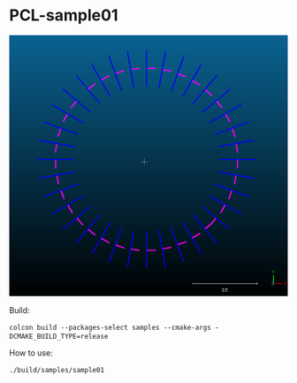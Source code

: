 # PCL-sample01

![](image.png)

Build:

    colcon build --packages-select samples --cmake-args -DCMAKE_BUILD_TYPE=release

How to use:

    ./build/samples/sample01 

